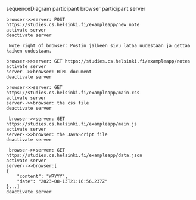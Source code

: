 sequenceDiagram
    participant browser
    participant server

    browser->>server: POST
    https://studies.cs.helsinki.fi/exampleapp/new_note
    activate server
    deactivate server

     Note right of browser: Postin jalkeen sivu lataa uudestaan ja gettaa kaiken uudestaan.

    browser->>server: GET https://studies.cs.helsinki.fi/exampleapp/notes
    activate server
    server-->>browser: HTML document
    deactivate server

    browser->>server: GET https://studies.cs.helsinki.fi/exampleapp/main.css
    activate server
    server-->>browser: the css file
    deactivate server

     browser->>server: GET https://studies.cs.helsinki.fi/exampleapp/main.js
    activate server
    server-->>browser: the JavaScript file
    deactivate server

     browser->>server: GET https://studies.cs.helsinki.fi/exampleapp/data.json
    activate server
    server-->>browser:[
    {
        "content": "WRYYY",
        "date": "2023-08-13T21:16:56.237Z"
    }...]
    deactivate server